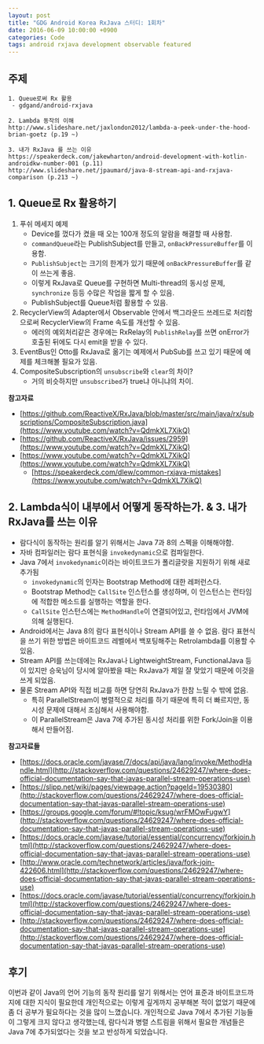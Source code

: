 ```yaml
---
layout: post
title: "GDG Android Korea RxJava 스터디: 1회차"
date: 2016-06-09 10:00:00 +0900
categories: Code
tags: android rxjava development observable featured
---
```


## 주제

```
1. Queue로써 Rx 활용
 - gdgand/android-rxjava
 
2. Lambda 동작의 이해
http://www.slideshare.net/jaxlondon2012/lambda-a-peek-under-the-hood-brian-goetz (p.19 ~)

3. 내가 RxJava 를 쓰는 이유
https://speakerdeck.com/jakewharton/android-development-with-kotlin-androidkw-number-001 (p.11)
http://www.slideshare.net/jpaumard/java-8-stream-api-and-rxjava-comparison (p.213 ~)
```

## 1. Queue로 Rx 활용하기

1. 푸쉬 메세지 예제
	- Device를 껐다가 켰을 때 오는 100개 정도의 알람을 해결할 때 사용함.
	- `commandQueue`라는 PublishSubject를 만들고, `onBackPressureBuffer`를 이용함.
	- `PublishSubject`는 크기의 한계가 있기 때문에 `onBackPressureBuffer`를 같이 쓰는게 좋음.
	- 이렇게 RxJava로 Queue를 구현하면 Multi-thread의 동시성 문제, `synchronize` 등등 수많은 작업을 짧게 할 수 있음.
	- PublishSubject를 Queue처럼 활용할 수 있음.
2. RecyclerView의 Adapter에서 Observable 안에서 백그라운드 쓰레드로 처리함으로써 RecyclerView의 Frame 속도를 개선할 수 있음.
	- 에러의 예외처리같은 경우에는 RxRelay의 `PublishRelay`를 쓰면 onError가 호출된 뒤에도 다시 emit을 받을 수 있다.
3. EventBus인 Otto를 RxJava로 옮기는 예제에서 PubSub를 쓰고 있기 때문에 예제를 체크해볼 필요가 있음.
4. CompositeSubscription의 `unsubscribe`와 `clear`의 차이?
	 - 거의 비슷하지만 `unsubscribed`가 true냐 아니냐의 차이.

**참고자료**
 - [https://github.com/ReactiveX/RxJava/blob/master/src/main/java/rx/subscriptions/CompositeSubscription.java](https://www.youtube.com/watch?v=QdmkXL7XikQ)
 - [https://github.com/ReactiveX/RxJava/issues/2959](https://www.youtube.com/watch?v=QdmkXL7XikQ)
 - [https://www.youtube.com/watch?v=QdmkXL7XikQ](https://www.youtube.com/watch?v=QdmkXL7XikQ)
	 - [https://speakerdeck.com/dlew/common-rxjava-mistakes](https://www.youtube.com/watch?v=QdmkXL7XikQ)

## 2. Lambda식이 내부에서 어떻게 동작하는가. & 3. 내가 RxJava를 쓰는 이유
 - 람다식이 동작하는 원리를 알기 위해서는 Java 7과 8의 스펙을 이해해야함.
 - 자바 컴파일러는 람다 표현식을 `invokedynamic`으로 컴파일한다.
 - Java 7에서 `invokedynamic`이라는 바이트코드가 폴리글랏을 지원하기 위해 새로 추가됨
	 - `invokedynamic`의 인자는 Bootstrap Method에 대한 레퍼런스다. 
	 - Bootstrap Method는 `CallSite` 인스턴스를 생성하며, 이 인스턴스는 런타임에 적합한 메소드를 실행하는 역할을 한다.
	 - `CallSite` 인스턴스에는 `MethodHandle`이 연결되어있고, 런타임에서 JVM에 의해 실행된다.
 - Android에서는 Java 8의 람다 표현식이나 Stream API를 쓸 수 없음. 람다 표현식을 쓰기 위한 방법은 바이트코드 레벨에서 백포팅해주는 Retrolambda를 이용할 수 있음.
 - Stream API를 쓰는데에는 RxJava나 LightweightStream, FunctionalJava 등이 있지만 승욱님이 당시에 알아봤을 때는 RxJava가 제일 잘 맞았기 때문에 이것을 쓰게 되었음.
 - 물론 Stream API와 직접 비교를 하면 당연히 RxJava가 한참 느릴 수 밖에 없음.
	 - 특히 ParallelStream이 병렬적으로 처리를 하기 때문에 특히 더 빠르지만, 동시성 문제에 대해서 조심해서 사용해야함.
	 - 이 ParallelStream은 Java 7에 추가된 동시성 처리를 위한 Fork/Join을 이용해서 만들어짐.

**참고자료들**
 - [https://docs.oracle.com/javase/7/docs/api/java/lang/invoke/MethodHandle.html](http://stackoverflow.com/questions/24629247/where-does-official-documentation-say-that-javas-parallel-stream-operations-use)
 - [https://slipp.net/wiki/pages/viewpage.action?pageId=19530380](http://stackoverflow.com/questions/24629247/where-does-official-documentation-say-that-javas-parallel-stream-operations-use)
 - [https://groups.google.com/forum/#!topic/ksug/wrFMOwFugwY](http://stackoverflow.com/questions/24629247/where-does-official-documentation-say-that-javas-parallel-stream-operations-use)
 - [https://docs.oracle.com/javase/tutorial/essential/concurrency/forkjoin.html](http://stackoverflow.com/questions/24629247/where-does-official-documentation-say-that-javas-parallel-stream-operations-use)
 - [http://www.oracle.com/technetwork/articles/java/fork-join-422606.html](http://stackoverflow.com/questions/24629247/where-does-official-documentation-say-that-javas-parallel-stream-operations-use)
 - [https://docs.oracle.com/javase/tutorial/essential/concurrency/forkjoin.html](http://stackoverflow.com/questions/24629247/where-does-official-documentation-say-that-javas-parallel-stream-operations-use)
 - [http://stackoverflow.com/questions/24629247/where-does-official-documentation-say-that-javas-parallel-stream-operations-use](http://stackoverflow.com/questions/24629247/where-does-official-documentation-say-that-javas-parallel-stream-operations-use)

## 후기

이번과 같이 Java의 언어 기능의 동작 원리를 알기 위해서는 언어 표준과 바이트코드까지에 대한 지식이 필요한데 개인적으로는 이렇게 깊게까지 공부해본 적이 없었기 때문에 좀 더 공부가 필요하다는 것을 많이 느꼈습니다. 개인적으로 Java 7에서 추가된 기능들이 그렇게 크지 않다고 생각했는데, 람다식과 병렬 스트림을 위해서 필요한 개념들은 Java 7에 추가되었다는 것을 보고 반성하게 되었습니다. 